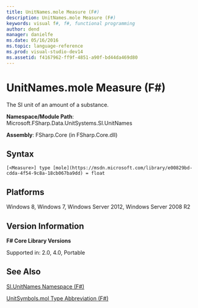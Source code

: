```yaml
---
title: UnitNames.mole Measure (F#)
description: UnitNames.mole Measure (F#)
keywords: visual f#, f#, functional programming
author: dend
manager: danielfe
ms.date: 05/16/2016
ms.topic: language-reference
ms.prod: visual-studio-dev14
ms.assetid: f4167962-ff9f-4851-a90f-bd44da469d80 
---
```


# UnitNames.mole Measure (F#)

The SI unit of an amount of a substance.

**Namespace/Module Path**: Microsoft.FSharp.Data.UnitSystems.SI.UnitNames

**Assembly**: FSharp.Core (in FSharp.Core.dll)


## Syntax

```
[<Measure>] type [mole](https://msdn.microsoft.com/library/e00829bd-cdda-4f54-9c8a-18cb067ba9dd) = float
```

## Platforms
Windows 8, Windows 7, Windows Server 2012, Windows Server 2008 R2


## Version Information
**F# Core Library Versions**

Supported in: 2.0, 4.0, Portable




## See Also
[SI.UnitNames Namespace &#40;F&#35;&#41;](SI.UnitNames-Namespace-%5BFSharp%5D.md)

[UnitSymbols.mol Type Abbreviation &#40;F&#35;&#41;](UnitSymbols.mol-Type-Abbreviation-%5BFSharp%5D.md)

